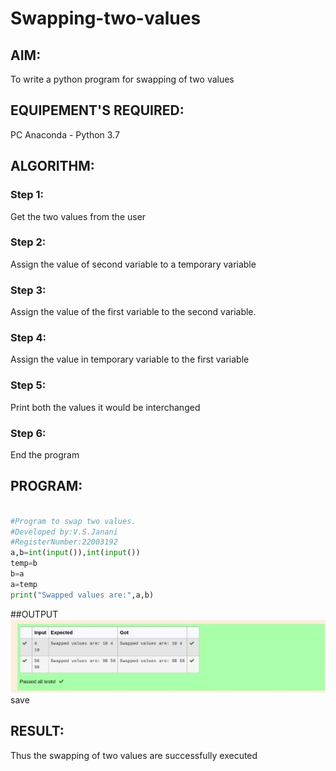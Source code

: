 # Swapping-two-values
## AIM:
To write a python program for swapping of two values
## EQUIPEMENT'S REQUIRED: 
PC
Anaconda - Python 3.7
## ALGORITHM: 
### Step 1:
Get the two values from the user
### Step 2: 
Assign the value of second variable to a temporary variable 
### Step 3: 
Assign the value of the first variable to the second variable.
### Step 4:  
Assign the value in temporary variable to the first variable
### Step 5: 
Print both the values it would be interchanged
### Step 6: 
End the program
## PROGRAM:
```python

#Program to swap two values.
#Developed by:V.S.Janani
#RegisterNumber:22003192
a,b=int(input()),int(input())
temp=b
b=a
a=temp
print("Swapped values are:",a,b)
```
##OUTPUT
![output](/swap.jpeg)
save



## RESULT:
Thus the swapping of two values are successfully executed



